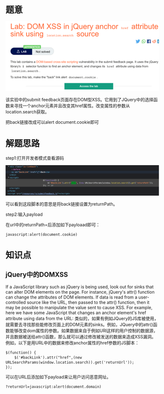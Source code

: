 # 题意
![](pic/7-1.png)

该实验中的submit feedback页面存在DOM型XSS。它用到了JQuery中的选择函数来寻找一个anchor元素并且改变其href属性。改变属性的参数从location.search获取。

把back链接改成可以alert document.cookie即可
# 解题思路
step1:打开开发者模式查看源码

![](pic/dev.png)


可以看到这段脚本的意思是将back链接设置为returnPath。

step2:输入payload

在url中的returnPath=后添加如下payloaad即可：
```
javascript:alert(document.cookie)
```
# 知识点

## jQuery中的DOMXSS
If a JavaScript library such as jQuery is being used, look out for sinks that can alter DOM elements on the page. For instance, jQuery's attr() function can change the attributes of DOM elements. If data is read from a user-controlled source like the URL, then passed to the attr() function, then it may be possible to manipulate the value sent to cause XSS. For example, here we have some JavaScript that changes an anchor element's href attribute using data from the URL:
类似的，如果有例如JQuery的JS库被使用，就需要去寻找那些能修改页面上的DOM元素的sinks。例如，JQuery中的attr()函数能够改变dom属性的参数。如果数据来自于例如URl这样的用户控制的数据源，并且数据被送给attr()函数，那么就可以通过修改被发送的数据来造成XSS漏洞。例如，以下是用URL中的数据来修改anchor属性的href参数的JS脚本：
```
$(function() {
	$('#backLink').attr("href",(new URLSearchParams(window.location.search)).get('returnUrl'));
});
```
可以在URL后添加如下payload来让用户访问恶意网址。
```
?returnUrl=javascript:alert(document.domain)
```